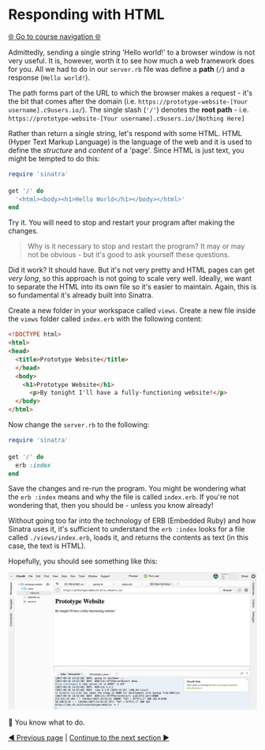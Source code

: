 Responding with HTML
=============================

[:globe_with_meridians: Go to course navigation :globe_with_meridians:](../navigation.md)

Admittedly, sending a single string 'Hello world!' to a browser window is not very useful. It is, however, worth it to see how much a web framework does for you. All we had to do in our `server.rb` file was define a **path** (`/`) and a response (`Hello world!`).

The path forms part of the URL to which the browser makes a request - it's the bit that comes after the domain (i.e. `https://prototype-website-[Your username].c9users.io/`). The single slash (`'/'`) denotes the **root path** - i.e. `https://prototype-website-[Your username].c9users.io/[Nothing Here]`

Rather than return a single string, let's respond with some HTML. HTML (Hyper Text Markup Language) is the language of the web and it is used to define the *structure* and *content* of a 'page'. Since HTML is just text, you might be tempted to do this:

```ruby
require 'sinatra'

get '/' do
  '<html><body><h1>Hello World</h1></body></html>'
end
```

Try it. You will need to stop and restart your program after making the changes.

> Why is it necessary to stop and restart the program? It may or may not be obvious - but it's good to ask yourself these questions.

Did it work? It should have. But it's not very pretty and HTML pages can get *very long*, so this approach is not going to scale very well. Ideally, we want to separate the HTML into its own file so it's easier to maintain. Again, this is so fundamental it's already built into Sinatra.

Create a new folder in your workspace called `views`. Create a new file inside the `views` folder called `index.erb` with the following content:

```html
<!DOCTYPE html>
<html>
<head>
  <title>Prototype Website</title>
  </head>
  <body>
    <h1>Prototype Website</h1>
      <p>By tonight I'll have a fully-functioning website!</p>
  </body>
</html>
```

Now change the `server.rb` to the following:

```ruby
require 'sinatra'

get '/' do
  erb :index
end
```

Save the changes and re-run  the program. You might be wondering what the `erb :index` means and why the file is called `index.erb`. If you're not wondering that, then you should be - unless you know already!

Without going too far into the technology of ERB (Embedded Ruby) and how Sinatra uses it, it's sufficient to understand the `erb :index` looks for a file called `./views/index.erb`, loads it, and returns the contents as text (in this case, the text is HTML).

Hopefully, you should see something like this:

![This is what it should look like](../images/indexErb.png)

:twisted_rightwards_arrows: You know what to do.

[:arrow_backward: Previous page](./section2.md) | [Continue to the next section :arrow_forward:](./section4.md)
